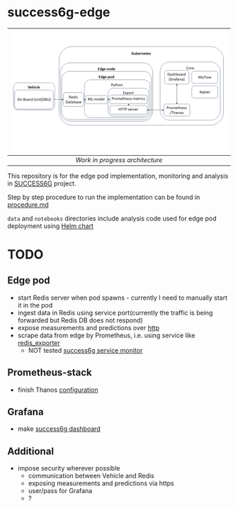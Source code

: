 # success6g-edge

| ![Work_in_progress_architecture](img/success6g_edge_architecture.png "Work in progress architecture") |
| :---------------------------------------------------------------------------------------------------: |
|                                    *Work in progress architecture*                                    |

This repository is for the edge pod implementation, monitoring and analysis in [SUCCESS6G](https://success-6g-project.cttc.es/) project.

Step by step procedure to run the implementation can be found in [procedure.md](procedure.md)

`data` and `notebooks` directories include analysis code used for edge pod deployment using [Helm chart](https://github.com/5uperpalo/success6g-edge-helm-chart)

# TODO

## Edge pod
* start Redis server when pod spawns - currently I need to manually start it in the pod
* ingest data in Redis using service port(currently the traffic is being forwarded but Redis DB does not respond)
* expose measurements and predictions over [http](https://prometheus.github.io/client_python/exporting/http/)
* scrape data from edge by Prometheus, i.e. using service like [redis_exporter](/configs/prometheus_kepler_service_monitor.yaml)
  * NOT tested [success6g service monitor](/configs/prometheus_success6g_edge_service_monitor.yaml)

## Prometheus-stack
* finish Thanos [configuration](/configs/prometheus_stack.yaml)

## Grafana
* make [success6g dashboard](/configs/success6g_dashboard.json)

## Additional
* impose security wherever possible
  * communication between Vehicle and Redis
  * exposing measurements and predictions via https
  * user/pass for Grafana
  * ?